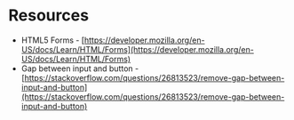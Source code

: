 # Resources

* HTML5 Forms - [https://developer.mozilla.org/en-US/docs/Learn/HTML/Forms](https://developer.mozilla.org/en-US/docs/Learn/HTML/Forms)
* Gap between input and button - [https://stackoverflow.com/questions/26813523/remove-gap-between-input-and-button](https://stackoverflow.com/questions/26813523/remove-gap-between-input-and-button)